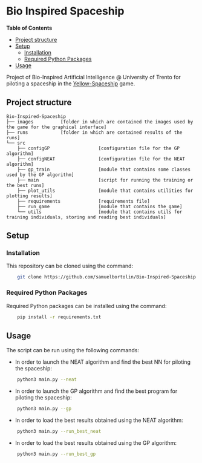 # Bio Inspired Spaceship

<!-- START doctoc generated TOC please keep comment here to allow auto update -->
<!-- DON'T EDIT THIS SECTION, INSTEAD RE-RUN doctoc TO UPDATE -->
**Table of Contents**

- [Project structure](#project-structure)
- [Setup](#setup)
  - [Installation](#installation)
  - [Required Python Packages](#required-python-packages)
- [Usage](#usage)

<!-- END doctoc generated TOC please keep comment here to allow auto update -->

Project of Bio-Inspired Artificial Intelligence @ University of Trento for piloting a spaceship in the [Yellow-Spaceship](https://github.com/ph3nix-cpu/Yellow-Spaceship) game.

## Project structure

    Bio-Inspired-Spaceship
    ├── images          [folder in which are contained the images used by the game for the graphical interface]
    ├── runs            [folder in which are contained results of the runs]
    └── src
        ├── configGP                  [configuration file for the GP algorithm]
        ├── configNEAT                [configuration file for the NEAT algorithm]
        ├── gp_train                  [module that contains some classes used by the GP algorithm]
        ├── main                      [script for running the training or the best runs]
        ├── plot_utils                [module that contains utilities for plotting results]
        ├── requirements              [requirements file]
        ├── run_game                  [module that contains the game]
        └── utils                     [module that contains utils for training individuals, storing and reading best individuals]


## Setup

### Installation

This repository can be cloned using the command:

```bash
    git clone https://github.com/samuelbortolin/Bio-Inspired-Spaceship.git
```


### Required Python Packages

Required Python packages can be installed using the command:

```bash
    pip install -r requirements.txt
```


## Usage

The script can be run using the following commands:

* In order to launch the NEAT algorithm and find the best NN for piloting the spaceship:
```bash
    python3 main.py --neat
```

* In order to launch the GP algorithm and find the best program for piloting the spaceship:
```bash
    python3 main.py --gp
```

* In order to load the best results obtained using the NEAT algorithm:
```bash
    python3 main.py --run_best_neat
```

* In order to load the best results obtained using the GP algorithm:
```bash
    python3 main.py --run_best_gp
```
